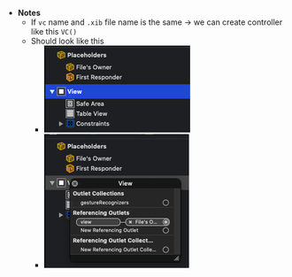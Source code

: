 - **Notes**
	- If `vc` name and `.xib` file name is the same -> we can create controller like this `VC()`
	- Should look like this
		- ![](Create%20from%20xib/Screen_Shot_2020-08-27_at_00.25.13.png)
		- ![](Create%20from%20xib/Screen_Shot_2020-08-27_at_00.25.02.png)